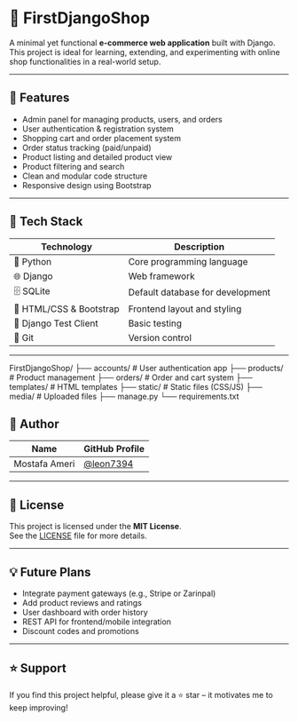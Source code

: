 # 🛒 FirstDjangoShop

A minimal yet functional **e-commerce web application** built with Django.  
This project is ideal for learning, extending, and experimenting with online shop functionalities in a real-world setup.

---

## 🌟 Features

- Admin panel for managing products, users, and orders
- User authentication & registration system
- Shopping cart and order placement system
- Order status tracking (paid/unpaid)
- Product listing and detailed product view
- Product filtering and search
- Clean and modular code structure
- Responsive design using Bootstrap

---

## 🧰 Tech Stack

| Technology | Description |
|------------|-------------|
| 🐍 Python   | Core programming language |
| 🌐 Django   | Web framework |
| 🗄 SQLite   | Default database for development |
| 💅 HTML/CSS & Bootstrap | Frontend layout and styling |
| 🧪 Django Test Client | Basic testing |
| 🔧 Git      | Version control |

---

FirstDjangoShop/
├── accounts/             # User authentication app
├── products/             # Product management
├── orders/               # Order and cart system
├── templates/            # HTML templates
├── static/               # Static files (CSS/JS)
├── media/                # Uploaded files
├── manage.py
└── requirements.txt


## 👤 Author

| Name          | GitHub Profile         |
|---------------|-------------------------|
| Mostafa Ameri | [@leon7394](https://github.com/leon7394) |

---

## 📄 License

This project is licensed under the **MIT License**.  
See the [LICENSE](./LICENSE) file for more details.

---

## 💡 Future Plans

- Integrate payment gateways (e.g., Stripe or Zarinpal)
- Add product reviews and ratings
- User dashboard with order history
- REST API for frontend/mobile integration
- Discount codes and promotions

---

## ⭐ Support

If you find this project helpful, please give it a ⭐ star – it motivates me to keep improving!






